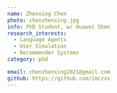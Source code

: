 ```yaml
---
name: Zhenxing Chen
photo: chenzhenxing.jpg
info: PhD Student, w/ Huawei Shen
research_interests:
  - Language Agents
  - User Simulation
  - Recommender Systems
category: phd

email: chenzhenxing2021@gmail.com
github: https://github.com/imczxx
---
```

